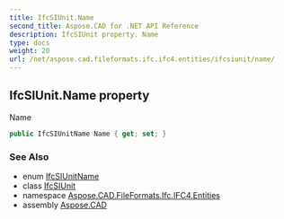 ```yaml
---
title: IfcSIUnit.Name
second_title: Aspose.CAD for .NET API Reference
description: IfcSIUnit property. Name
type: docs
weight: 20
url: /net/aspose.cad.fileformats.ifc.ifc4.entities/ifcsiunit/name/
---
```

## IfcSIUnit.Name property

Name

```csharp
public IfcSIUnitName Name { get; set; }
```

### See Also

* enum [IfcSIUnitName](../../../aspose.cad.fileformats.ifc.ifc4.types/ifcsiunitname/)
* class [IfcSIUnit](../)
* namespace [Aspose.CAD.FileFormats.Ifc.IFC4.Entities](../../ifcsiunit/)
* assembly [Aspose.CAD](../../../)


